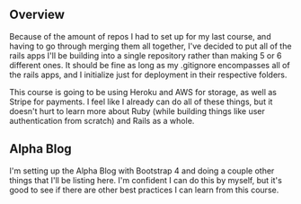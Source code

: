 ## Overview
Because of the amount of repos I had to set up for my last course, and having to go through merging them all together, I've decided to put all of the rails apps I'll be building into a single repository rather than making 5 or 6 different ones. It should be fine as long as my .gitignore encompasses all of the rails apps, and I initialize just for deployment in their respective folders.

This course is going to be using Heroku and AWS for storage, as well as Stripe for payments. I feel like I already can do all of these things, but it doesn't hurt to learn more about Ruby (while building things like user authentication from scratch) and Rails as a whole.

## Alpha Blog
I'm setting up the Alpha Blog with Bootstrap 4 and doing a couple other things that I'll be listing here. I'm confident I can do this by myself, but it's good to see if there are other best practices I can learn from this course.
